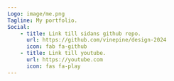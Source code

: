 ```yaml
---
Logo: image/me.png
Tagline: My portfolio.
Social:
    - title: Link till sidans github repo.
      url: https://github.com/vinepine/design-2024
      icon: fab fa-github
    - title: Link till youtube.
      url: https://youtube.com
      icon: fas fa-play
---
```


